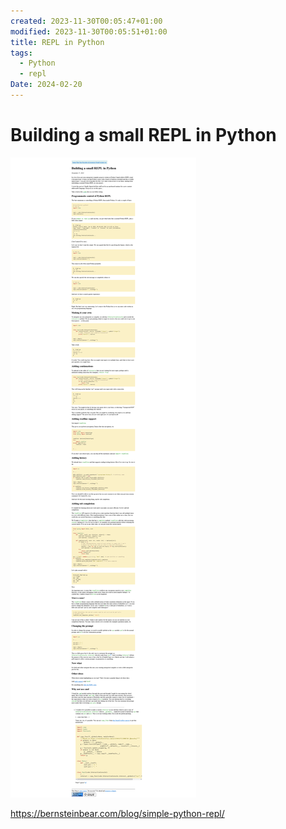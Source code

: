 ```yaml
---
created: 2023-11-30T00:05:47+01:00
modified: 2023-11-30T00:05:51+01:00
title: REPL in Python
tags:
  - Python
  - repl
Date: 2024-02-20
---
```


# Building a small REPL in Python

![](../_asset/2023-11-30_BuildingREPLPython_image_1.png)

<https://bernsteinbear.com/blog/simple-python-repl/>
